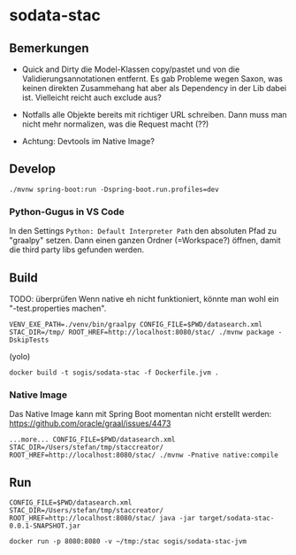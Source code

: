 # sodata-stac

## Bemerkungen
- Quick and Dirty die Model-Klassen copy/pastet und von die Validierungsannotationen entfernt. Es gab Probleme wegen Saxon, was keinen direkten Zusammehang hat aber als Dependency in der Lib dabei ist. Vielleicht reicht auch exclude aus?

- Notfalls alle Objekte bereits mit richtiger URL schreiben. Dann muss man nicht mehr normalizen, was die Request macht (??)

- Achtung: Devtools im Native Image?

## Develop

```
./mvnw spring-boot:run -Dspring-boot.run.profiles=dev
```

### Python-Gugus in VS Code

In den Settings `Python: Default Interpreter Path` den absoluten Pfad zu "graalpy" setzen. Dann einen ganzen Ordner (=Workspace?) öffnen, damit die third party libs gefunden werden.

## Build

TODO: überprüfen
Wenn native eh nicht funktioniert, könnte man wohl ein "-test.properties machen".
```
VENV_EXE_PATH=./venv/bin/graalpy CONFIG_FILE=$PWD/datasearch.xml STAC_DIR=/tmp/ ROOT_HREF=http://localhost:8080/stac/ ./mvnw package -DskipTests
```
(yolo)

```
docker build -t sogis/sodata-stac -f Dockerfile.jvm .
```

### Native Image

Das Native Image kann mit Spring Boot momentan nicht erstellt werden: https://github.com/oracle/graal/issues/4473

```
...more... CONFIG_FILE=$PWD/datasearch.xml STAC_DIR=/Users/stefan/tmp/staccreator/ ROOT_HREF=http://localhost:8080/stac/ ./mvnw -Pnative native:compile
```

## Run

```
CONFIG_FILE=$PWD/datasearch.xml STAC_DIR=/Users/stefan/tmp/staccreator/ ROOT_HREF=http://localhost:8080/stac/ java -jar target/sodata-stac-0.0.1-SNAPSHOT.jar
```

```
docker run -p 8080:8080 -v ~/tmp:/stac sogis/sodata-stac-jvm
```

